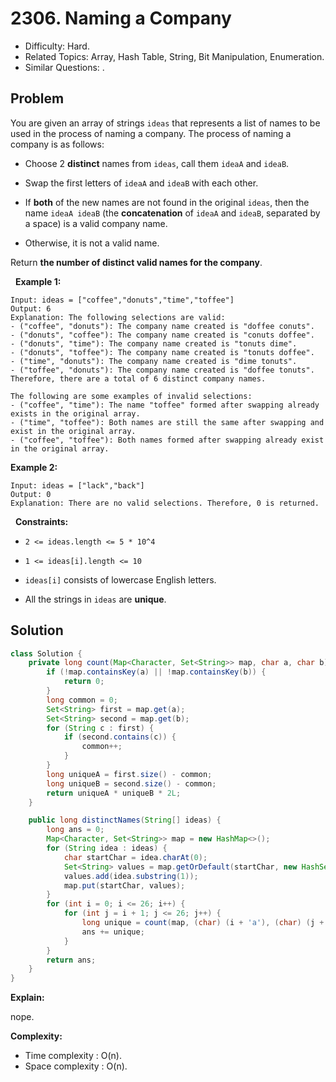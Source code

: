 # 2306. Naming a Company

- Difficulty: Hard.
- Related Topics: Array, Hash Table, String, Bit Manipulation, Enumeration.
- Similar Questions: .

## Problem

You are given an array of strings ```ideas``` that represents a list of names to be used in the process of naming a company. The process of naming a company is as follows:


	
- Choose 2 **distinct** names from ```ideas```, call them ```ideaA``` and ```ideaB```.
	
- Swap the first letters of ```ideaA``` and ```ideaB``` with each other.
	
- If **both** of the new names are not found in the original ```ideas```, then the name ```ideaA ideaB``` (the **concatenation** of ```ideaA``` and ```ideaB```, separated by a space) is a valid company name.
	
- Otherwise, it is not a valid name.


Return **the number of **distinct** valid names for the company**.

 
**Example 1:**

```
Input: ideas = ["coffee","donuts","time","toffee"]
Output: 6
Explanation: The following selections are valid:
- ("coffee", "donuts"): The company name created is "doffee conuts".
- ("donuts", "coffee"): The company name created is "conuts doffee".
- ("donuts", "time"): The company name created is "tonuts dime".
- ("donuts", "toffee"): The company name created is "tonuts doffee".
- ("time", "donuts"): The company name created is "dime tonuts".
- ("toffee", "donuts"): The company name created is "doffee tonuts".
Therefore, there are a total of 6 distinct company names.

The following are some examples of invalid selections:
- ("coffee", "time"): The name "toffee" formed after swapping already exists in the original array.
- ("time", "toffee"): Both names are still the same after swapping and exist in the original array.
- ("coffee", "toffee"): Both names formed after swapping already exist in the original array.
```

**Example 2:**

```
Input: ideas = ["lack","back"]
Output: 0
Explanation: There are no valid selections. Therefore, 0 is returned.
```

 
**Constraints:**


	
- ```2 <= ideas.length <= 5 * 10^4```
	
- ```1 <= ideas[i].length <= 10```
	
- ```ideas[i]``` consists of lowercase English letters.
	
- All the strings in ```ideas``` are **unique**.



## Solution

```java
class Solution {
    private long count(Map<Character, Set<String>> map, char a, char b) {
        if (!map.containsKey(a) || !map.containsKey(b)) {
            return 0;
        }
        long common = 0;
        Set<String> first = map.get(a);
        Set<String> second = map.get(b);
        for (String c : first) {
            if (second.contains(c)) {
                common++;
            }
        }
        long uniqueA = first.size() - common;
        long uniqueB = second.size() - common;
        return uniqueA * uniqueB * 2L;
    }

    public long distinctNames(String[] ideas) {
        long ans = 0;
        Map<Character, Set<String>> map = new HashMap<>();
        for (String idea : ideas) {
            char startChar = idea.charAt(0);
            Set<String> values = map.getOrDefault(startChar, new HashSet<>());
            values.add(idea.substring(1));
            map.put(startChar, values);
        }
        for (int i = 0; i <= 26; i++) {
            for (int j = i + 1; j <= 26; j++) {
                long unique = count(map, (char) (i + 'a'), (char) (j + 'a'));
                ans += unique;
            }
        }
        return ans;
    }
}
```

**Explain:**

nope.

**Complexity:**

* Time complexity : O(n).
* Space complexity : O(n).
